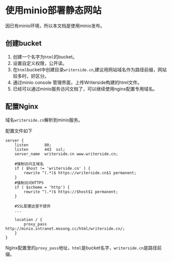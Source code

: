 # 使用minio部署静态网站

因已有minio环境，所以本文档是使用minio发布。


## 创建bucket

1. 创建一个名字为`html`的bucket。
2. 设置自定义权限，公开读。
3. 在`html`bucket中创建目录`writerside.cn`,建议用网站域名作为路径前缀，网站较多时，好区分。
4. 通过minio console 管理界面，上传Writerside构建的html文件。
5. 已经可以通过minio服务访问文档了，可以继续使用nginx配置专用域名。



## 配置Nginx

域名`writerside.cn`解析到minio服务。

配置文件如下
```
server {
    listen       80;
    listen       443  ssl;
    server_name  writerside.cn www.writerside.cn;

    #强制访问主域名
    if ( $host != 'writerside.cn' ) {
        rewrite ^(.*)$ https://writerside.cn$1 permanent;
    }
    #强制访问HTTPS
    if ( $scheme = 'http') {
        rewrite ^(.*)$ https://$host$1 permanent;
    }

    #SSL配置这里不提供
    ...
    
    location / {
        proxy_pass http://minio.intranet.mosong.cc/html/writerside.cn/;
    }
}
```

Nginx配置里的`proxy_pass`地址，`html`是bucket名字，`writerside.cn`是路径前缀。